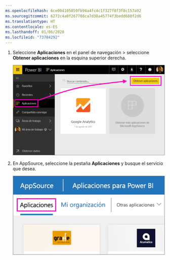 ```yaml
---
ms.openlocfilehash: 6ce004105059fb94a4fc4c1f327f8f3f8c157a92
ms.sourcegitcommit: 6272c4a0f267708ca7d38a45774f3bedd680f2d6
ms.translationtype: HT
ms.contentlocale: es-ES
ms.lasthandoff: 01/06/2020
ms.locfileid: "73784292"
---
```

1. Seleccione **Aplicaciones** en el panel de navegación > seleccione **Obtener aplicaciones** en la esquina superior derecha.
   
     ![Icono de Obtener aplicaciones](./media/powerbi-service-apps-get-more-apps/power-bi-service-apps-get-apps-1-app-line.png)
2. En AppSource, seleccione la pestaña **Aplicaciones** y busque el servicio que desea.
   
    ![Pestaña Aplicaciones de AppSource](./media/powerbi-service-apps-get-more-apps/power-bi-appsource-apps.png)

